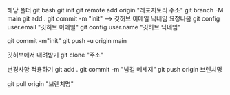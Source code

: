 해당 폴더 git bash
git init
git remote add origin "레포지토리 주소"
git branch -M main
git add .
git commit -m "init" --> 깃허브 이메일 닉네임 요청나옴
git config user.email "깃허브 이메일"
git config user.name "깃허브 닉네임"

git commit -m"init"
git push -u origin main

깃허브에서 내려받기
git clone "주소"

변경사항 적용하기
git add .
git commit -m "남길 메세지"
git push origin 브렌치명

git pull origin "브렌치명"

